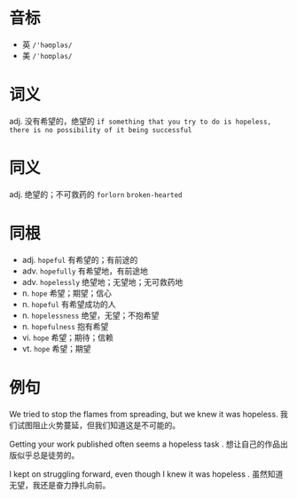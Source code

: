 # 音标

- 英 `/'həʊpləs/`
- 美 `/ˈhoʊpləs/`

# 词义

adj. 没有希望的，绝望的
`if something that you try to do is hopeless, there is no possibility of it being successful`

# 同义

adj. 绝望的；不可救药的
`forlorn` `broken-hearted`

# 同根

- adj. `hopeful` 有希望的；有前途的
- adv. `hopefully` 有希望地，有前途地
- adv. `hopelessly` 绝望地；无望地；无可救药地
- n. `hope` 希望；期望；信心
- n. `hopeful` 有希望成功的人
- n. `hopelessness` 绝望，无望；不抱希望
- n. `hopefulness` 抱有希望
- vi. `hope` 希望；期待；信赖
- vt. `hope` 希望；期望

# 例句

We tried to stop the flames from spreading, but we knew it was hopeless.
我们试图阻止火势蔓延，但我们知道这是不可能的。

Getting your work published often seems a hopeless task .
想让自己的作品出版似乎总是徒劳的。

I kept on struggling forward, even though I knew it was hopeless .
虽然知道无望，我还是奋力挣扎向前。


